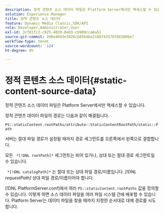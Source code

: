 ```yaml
---
description: 정적 콘텐츠 소스 데이터 파일은 Platform Server에서만 액세스할 수 있습니다.
solution: Experience Manager
title: 정적 콘텐츠 소스 데이터
feature: Dynamic Media Classic,SDK/API
role: Developer,Administrator,User
exl-id: 3cf01fc2-c925-4039-8e03-cb909cca6a51
source-git-commit: 206e4643e3926cb85b4be2189743578f88180be7
workflow-type: tm+mt
source-wordcount: '124'
ht-degree: 0%

---
```


# 정적 콘텐츠 소스 데이터{#static-content-source-data}

정적 콘텐츠 소스 데이터 파일은 Platform Server에서만 액세스할 수 있습니다.

정적 콘텐츠 데이터 파일의 경로는 다음과 같이 해결됩니다.

`PS::staticContent.rootPaths/attribute::StaticContentRootPath/static::Path`

서버는 절대 파일 경로가 설정될 때까지 경로 세그먼트를 오른쪽에서 왼쪽으로 결합합니다.

모든 ` *[!DNL rootPath]*` 세그먼트는 비어 있거나, 상대 또는 절대 경로 세그먼트일 수 있습니다.

` *[!DNL catalogPath]*` 는 절대 또는 상대 파일 경로/이름입니다. *[!DNL requestPath]* 상대 파일 경로/이름이어야 합니다.

[!DNL PlatformServer.conf]에서 여러 `PS::staticContent.rootPaths` 값을 정의할 수 있습니다. 이렇게 하면 소스 데이터 파일을 여러 파일 시스템 간에 배포할 수 있습니다. Platform Server는 데이터 파일을 찾을 때까지 지정한 순서대로 대체 경로를 시도합니다.

